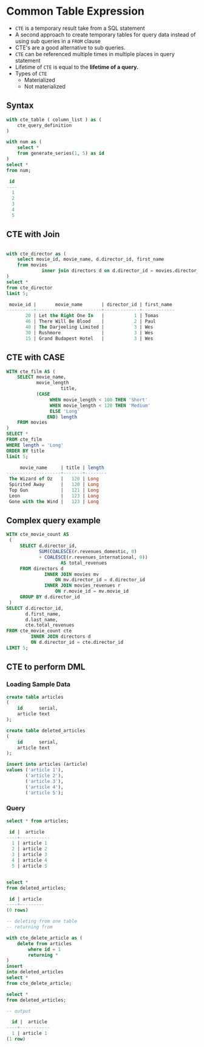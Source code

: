 # Common Table Expression

* `CTE` is a temporary result take from a SQL statement
* A second approach to create temporary tables for query data instead of using sub queries in a `FROM` clause&#x20;
* CTE's are a good alternative to sub queries.
* `CTE` can be referenced multiple times in multiple places in query statement
* Lifetime of `CTE` is equal to the **lifetime of a query.**
* Types of `CTE`
  * Materialized
  * Not materialized

## Syntax

```sql
with cte_table ( column_list ) as (
    cte_query_definition
)

with num as (
    select *
    from generate_series(1, 5) as id
)
select *
from num;

 id 
----
  1
  2
  3
  4
  5
```

## CTE with Join

```sql

with cte_director as (
    select movie_id, movie_name, d.director_id, first_name
    from movies
             inner join directors d on d.director_id = movies.director_id
)
select *
from cte_director
limit 5;

 movie_id |       movie_name       | director_id | first_name 
----------+------------------------+-------------+------------
       20 | Let the Right One In   |           1 | Tomas
       46 | There Will Be Blood    |           2 | Paul
       40 | The Darjeeling Limited |           3 | Wes
       30 | Rushmore               |           3 | Wes
       15 | Grand Budapest Hotel   |           3 | Wes
```

## CTE with CASE

```sql
WITH cte_film AS (
    SELECT movie_name,
           movie_length
                    title,
           (CASE
                WHEN movie_length < 100 THEN 'Short'
                WHEN movie_length < 120 THEN 'Medium'
                ELSE 'Long'
               END) length
    FROM movies
)
SELECT *
FROM cte_film
WHERE length = 'Long'
ORDER BY title
limit 5;

     movie_name     | title | length 
--------------------+-------+--------
 The Wizard of Oz   |   120 | Long
 Spirited Away      |   120 | Long
 Top Gun            |   121 | Long
 Leon               |   123 | Long
 Gone with the Wind |   123 | Long

```

## Complex query example

```sql
WITH cte_movie_count AS
 (
     SELECT d.director_id,
            SUM(COALESCE(r.revenues_domestic, 0) 
            + COALESCE(r.revenues_international, 0)) 
                    AS total_revenues
     FROM directors d
              INNER JOIN movies mv 
                  ON mv.director_id = d.director_id
              INNER JOIN movies_revenues r 
                  ON r.movie_id = mv.movie_id
     GROUP BY d.director_id
 )
SELECT d.director_id,
       d.first_name,
       d.last_name,
       cte.total_revenues
FROM cte_movie_count cte
         INNER JOIN directors d 
         ON d.director_id = cte.director_id
LIMIT 5;
```

## CTE to perform DML

### Loading Sample Data

```sql
create table articles
(
    id      serial,
    article text
);

create table deleted_articles
(
    id      serial,
    article text
);

insert into articles (article)
values ('article 1'),
       ('article 2'),
       ('article 3'),
       ('article 4'),
       ('article 5');
```

### Query

```sql
select * from articles;

 id |  article  
----+-----------
  1 | article 1
  2 | article 2
  3 | article 3
  4 | article 4
  5 | article 5


select *
from deleted_articles;

 id | article 
----+---------
(0 rows)

-- deleting from one table
-- returning from

with cte_delete_article as (
    delete from articles
        where id = 1
        returning *
)
insert
into deleted_articles
select *
from cte_delete_article;

select *
from deleted_articles;

-- output 

  id |  article  
----+-----------
  1 | article 1
(1 row)
```
